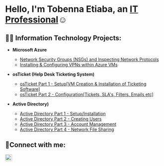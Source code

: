 <h1>Hello, I'm Tobenna Etiaba, an <a href="https://www.linkedin.com/in/tobenna-etiaba-a95994244/">IT Professional</a>☺</h1>

<h2>👨‍💻 Information Technology Projects:</h2>

- <b>Microsoft Azure</b>
  - [Network Security Groups (NSGs) and Inspecting Network Protocols](https://github.com/Tobenna-Etiaba/Network-Protocols)
  - [Installing & Configuring VPNs within Azure VMs](https://github.com/Tobenna-Etiaba/VPN-Configuration)
 

- <b>osTicket (Help Desk Ticketing System)</b>
  - [osTicket Part 1 -  Setup[VM Creation & Installation of Ticketing Software]](https://github.com/Tobenna-Etiaba/osTicket-Setup)
  - [osTicket Part 2 - Configuration[Tickets, SLA's, Filters, Emails etc]](https://github.com/Tobenna-Etiaba/osTicket-Configuration)
 
- <b>Active Directory)</b>
  - [Active Directory Part 1 - Setup/Installation](https://github.com/Tobenna-Etiaba/ActiveDirectorySetup)
  - [Active Directory Part 2 - Creating Users](https://github.com/Tobenna-Etiaba/ActiveDirectory-UserCreation)
  - [Active Directory Part 3 - Account Management](https://github.com/Tobenna-Etiaba/AD-GroupPolicy-and-Account-Management-)
  - [Active Directory Part 4 - Network File Sharing](https://github.com/Tobenna-Etiaba/AD-NetworkFileSharing)

<h2>🤳Connect with me:</h2>

[<img align="left" alt="Josh | LinkedIn" width="22px" src="https://cdn.jsdelivr.net/npm/simple-icons@v3/icons/linkedin.svg" />][linkedin]

[linkedin]: https://www.linkedin.com/in/tobenna-etiaba-a95994244/
